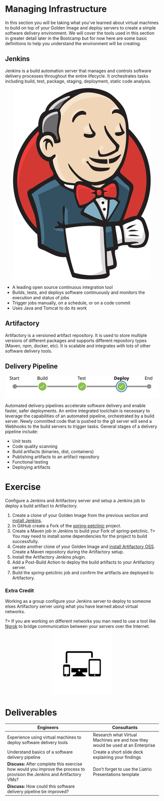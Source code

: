 # Managing Infrastructure

In this section you will be taking what you've learned about virtual machines to build on top of your Golden Image and deploy servers to create a simple software delivery environment. We will cover the tools used in this section in greater detail later in the Bootcamp but for now here are some basic definitions to help you understand the environment will be creating. 

## Jenkins 
  Jenkins is a build automation server that manages and controls software delivery processes throughout the entire lifecycle. It orchestrates tasks including build, test, package, staging, deployment, static code analysis.

<center>

  ![](img2/jenkins.svg ':size=125px')

</center>

  - A leading open source continuous integration tool
  - Builds, tests, and deploys software continuously and monitors the execution and status of jobs
  - Trigger jobs manually, on a schedule, or on a code commit
  - Uses Java and Tomcat to do its work

## Artifactory
  Artifactory is a versioned artifact repository. It is used to store multiple versions of different packages and supports different repository types (Maven, npm, docker, etc). It is scalable and integrates with lots of other software delivery tools.

## Delivery Pipeline

<center>

  ![](img2/delivery-pipeline-stages.svg)

</center>

  Automated delivery pipelines accelerate software delivery and enable faster, safer deployments.
  An entire integrated toolchain is necessary to leverage the capabilities of an automated pipeline, orchestrated by a build server. Newly committed code that is pushed to the git server will send a Webhooks to the build servers to trigger tasks. General stages of a delivery pipeline include:
- Unit tests
- Code quality scanning
- Build artifacts (binaries, dist, containers)
- Publishing artifacts to an artifact repository
- Functional testing
- Deploying artifacts

# Exercise

Configure a Jenkins and Artifactory server and setup a Jenkins job to deploy a build artifact to Artifactory.

 1. Create a clone of your Golden Image from the previous section and [install Jenkins](https://wiki.jenkins.io/display/JENKINS/Installing+Jenkins+on+Red+Hat+distributions). 
 2. In GitHub create a Fork of the [spring-petclinic](https://github.com/spring-projects/spring-petclinic) project.
 3. Create a Maven job in Jenkins to build your Fork of spring-petclinic.
   ?> You may need to install some dependencies for the project to build successfully.
 4. Create another clone of your Golden Image and [install Artifactory OSS](https://www.jfrog.com/confluence/display/JFROG/Installing+Artifactory). Create a Maven repository during the Artifactory setup.
 5. Install the Artifactory Jenkins plugin.
 6. Add a Post-Build Action to deploy the build artifacts to your Artifactory server.
 7. Build the spring-petclinic job and confirm the artifacts are deployed to Artifactory.

### Extra Credit 
Working as a group configure your Jenkins server to deploy to someone elses Artifactory server using what you have learned about virtual networks.

?> If you are working on different networks you man need to use a tool like [Ngrok](https://ngrok.com/) to bridge communication between your servers over the Internet. 

<center>

  ![](img2/network.svg ':size=125px')


</center>

# Deliverables

|**Engineers**|**Consultants**|
|-------------|---------------|
| Experience using virtual machines to deploy software delivery tools | Research what Virtual Machines are and how they would be used at an Enterprise |
| Understand basics of a software delivery pipeline | Create a short slide deck explaining your findings |
| **Discuss:** After complete this exercise how would you improve the process to provision the Jenkins and Artifactory VMs? | Don't forget to use the Liatrio Presentations template |
| **Discuss:** How could this software delivery pipeline be improved? |  |
